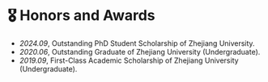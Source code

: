 
# 🎖 Honors and Awards

- *2024.09*, Outstanding PhD Student Scholarship of Zhejiang University.
- *2020.06*, Outstanding Graduate of Zhejiang University (Undergraduate).
- *2019.09*, First-Class Academic Scholarship of Zhejiang University (Undergraduate).